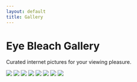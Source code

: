```yaml
---
layout: default
title: Gallery
---
```

<div class="page-header header-shadow">
  <h1>Eye Bleach Gallery</h1>
  <p>Curated internet pictures for your viewing pleasure.</p>
</div>
<div class="gallery">    
<img src="/assets/eyebleach/01.jpg">
<img src="/assets/eyebleach/02.jpg">
<img src="/assets/eyebleach/03.JPG">
<img src="/assets/eyebleach/04.JPG">
<img src="/assets/eyebleach/05.JPG">
<img src="/assets/eyebleach/06.JPG">
<img src="/assets/eyebleach/07.JPG">
<img src="/assets/eyebleach/08.JPG">
</div>